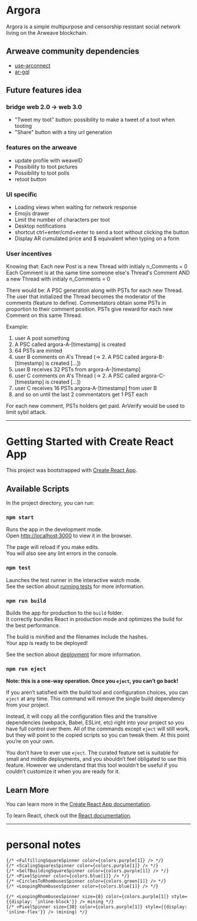 # Argora

Argora is a simple multipurpose and censorship resistant social network living on the Arweave blockchain. 

## Arweave community dependencies

- [use-arconnect](https://github.com/martonlederer/use-arconnect)
- [ar-gql](https://github.com/johnletey/arGQL)

## Future features idea

### bridge web 2.0 -> web 3.0

- "Tweet my toot" button: possibility to make a tweet of a toot when tooting
- "Share" button with a tiny url generation

### features on the arweave

- update profile with weaveID
- Possibility to toot pictures
- Possibility to toot polls
- retoot button

### UI specific

- Loading views when waiting for network response
- Emojis drawer
- Limit the number of characters per toot
- Desktop notifications
- shortcut ctrl+enter/cmd+enter to send a toot without clicking the button
- Display AR cumulated price and $ equivalent when typing on a form

### User incentives

Knowing that:
Each new Post is a new Thread with initialy n_Comments = 0
Each Comment is at the same time someone else's Thread's Comment AND a new Thread with initialy n_Comments = 0

There would be:
A PSC generation along with PSTs for each new Thread.
The user that initialized the Thread becomes the moderator of the comments (feature to define).
Commentators obtain some PSTs in proportion to their comment position.
PSTs give reward for each new Comment on this same Thread.

Example:
1. user A post something
2. A PSC called argora-A-[timestamp] is created
3. 64 PSTs are minted
4. user B comments on A's Thread (-> 2. A PSC called argora-B-[timestamp] is created [...])
5. user B receives 32 PSTs from argora-A-[timestamp]
6. user C comments on A's Thread (-> 2. A PSC called argora-C-[timestamp] is created [...])
7. user C receives 16 PSTs argora-A-[timestamp] from user B
8. and so on until the last 2 commentators get 1 PST each

For each new comment, PSTs holders get paid.
ArVerify would be used to limit sybil attack.

----------------

# Getting Started with Create React App

This project was bootstrapped with [Create React App](https://github.com/facebook/create-react-app).

## Available Scripts

In the project directory, you can run:

### `npm start`

Runs the app in the development mode.\
Open [http://localhost:3000](http://localhost:3000) to view it in the browser.

The page will reload if you make edits.\
You will also see any lint errors in the console.

### `npm test`

Launches the test runner in the interactive watch mode.\
See the section about [running tests](https://facebook.github.io/create-react-app/docs/running-tests) for more information.

### `npm run build`

Builds the app for production to the `build` folder.\
It correctly bundles React in production mode and optimizes the build for the best performance.

The build is minified and the filenames include the hashes.\
Your app is ready to be deployed!

See the section about [deployment](https://facebook.github.io/create-react-app/docs/deployment) for more information.

### `npm run eject`

**Note: this is a one-way operation. Once you `eject`, you can’t go back!**

If you aren’t satisfied with the build tool and configuration choices, you can `eject` at any time. This command will remove the single build dependency from your project.

Instead, it will copy all the configuration files and the transitive dependencies (webpack, Babel, ESLint, etc) right into your project so you have full control over them. All of the commands except `eject` will still work, but they will point to the copied scripts so you can tweak them. At this point you’re on your own.

You don’t have to ever use `eject`. The curated feature set is suitable for small and middle deployments, and you shouldn’t feel obligated to use this feature. However we understand that this tool wouldn’t be useful if you couldn’t customize it when you are ready for it.

## Learn More

You can learn more in the [Create React App documentation](https://facebook.github.io/create-react-app/docs/getting-started).

To learn React, check out the [React documentation](https://reactjs.org/).

----------------

# personal notes

```
{/* <FulfillingSquareSpinner color={colors.purple[1]} /> */}
{/* <ScalingSquaresSpinner color={colors.purple[1]} /> */}
{/* <SelfBuildingSquareSpinner color={colors.purple[1]} /> */}
{/* <PixelSpinner color={colors.blue[1]} /> */}
{/* <CirclesToRhombusesSpinner color={colors.green[1]} /> */}
{/* <LoopingRhombusesSpinner color={colors.blue[1]} /> */}
```

```
{/* <LoopingRhombusesSpinner size={8} color={colors.purple[1]} style={{display: 'inline-block'}} /> mining */}
{/* <PixelSpinner size={30} color={colors.purple[1]} style={{display: 'inline-flex'}} /> (mining) */}
```